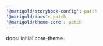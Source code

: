 ```yaml
---
'@marigold/storybook-config': patch
'@marigold/docs': patch
'@marigold/theme-core': patch
---
```


docs: initial core-theme
